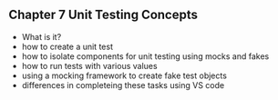 ## Chapter 7 Unit Testing Concepts
* What is it?
* how to create a unit test
* how to isolate components for unit testing using mocks and fakes
* how to run tests with various values
* using a mocking framework to create fake test objects
* differences in completeing these tasks using VS code

